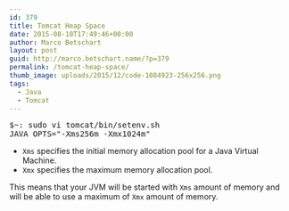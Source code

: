 ```yaml
---
id: 379
title: Tomcat Heap Space
date: 2015-08-10T17:49:46+00:00
author: Marco Betschart
layout: post
guid: http://marco.betschart.name/?p=379
permalink: /tomcat-heap-space/
thumb_image: uploads/2015/12/code-1084923-256x256.png
tags:
  - Java
  - Tomcat
---
```

<div class="snippetcpt-wrap" id="snippet-495" data-id="495" data-edit="/wp-admin/post.php?post=495&action=edit" data-copy="/wp-admin/export.php?type=jekyll&#038;snippet=b31d996337&#038;id=495" data-fullscreen="/code-snippets/tomcat-heap-space/?full-screen=1">
  <pre class="prettyprint linenums lang-bash" title="Tomcat Heap Space">$~: sudo vi tomcat/bin/setenv.sh
JAVA_OPTS="-Xms256m -Xmx1024m"</pre>
</div>

  * `Xms` specifies the initial memory allocation pool for a Java Virtual Machine.
  * `Xmx` specifies the maximum memory allocation pool.

This means that your JVM will be started with `Xms` amount of memory and will be able to use a maximum of `Xmx` amount of memory.